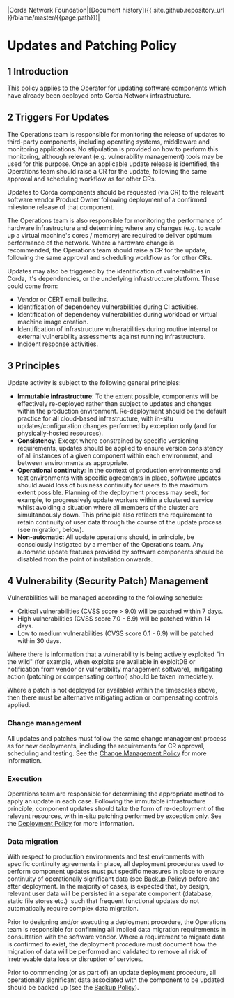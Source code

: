 |Corda Network Foundation|[Document history]({{ site.github.repository_url }}/blame/master/{{page.path}})|

Updates and Patching Policy
=========================

1 Introduction
--------------
This policy applies to the Operator for updating software components which have already been deployed onto Corda Network 
infrastructure. 

2 Triggers For Updates
----------------------
The Operations team is responsible for monitoring the release of updates to third-party components, including operating 
systems, middleware and monitoring applications. No stipulation is provided on how to perform this monitoring, although 
relevant (e.g. vulnerability management) tools may be used for this purpose. Once an applicable update release is 
identified, the Operations team should raise a CR for the update, following the same approval and scheduling workflow 
as for other CRs.

Updates to Corda components should be requested (via CR) to the relevant software vendor Product Owner following 
deployment of a confirmed milestone release of that component. 

The Operations team is also responsible for monitoring the performance of hardware infrastructure and determining where 
any changes (e.g. to scale up a virtual machine's cores / memory) are required to deliver optimum performance of the 
network. Where a hardware change is recommended, the Operations team should raise a CR for the update, following the 
same approval and scheduling workflow as for other CRs.

Updates may also be triggered by the identification of vulnerabilities in Corda, it's dependencies, or the underlying 
infrastructure platform. These could come from:

*   Vendor or CERT email bulletins.
*   Identification of dependency vulnerabilities during CI activities.
*   Identification of dependency vulnerabilities during workload or virtual machine image creation.
*   Identification of infrastructure vulnerabilities during routine internal or external vulnerability assessments 
against running infrastructure.
*   Incident response activities.

3 Principles
------------
Update activity is subject to the following general principles:

*   **Immutable infrastructure**: To the extent possible, components will be effectively re-deployed rather than 
subject to updates and changes within the production environment. Re-deployment should be the default practice for all 
cloud-based infrastructure, with in-situ updates/configuration changes performed by exception only (and for 
physically-hosted resources).
*   **Consistency**: Except where constrained by specific versioning requirements, updates should be applied to ensure 
version consistency of all instances of a given component within each environment, and between environments as 
appropriate.
*   **Operational continuity**: In the context of production environments and test environments with specific agreements 
in place, software updates should avoid loss of business continuity for users to the maximum extent possible. Planning 
of the deployment process may seek, for example, to progressively update workers within a clustered service whilst 
avoiding a situation where all members of the cluster are simultaneously down. This principle also reflects the 
requirement to retain continuity of user data through the course of the update process (see migration, below).
*   **Non-automatic**: All update operations should, in principle, be consciously instigated by a member of the 
Operations team. Any automatic update features provided by software components should be disabled from the point of 
installation onwards.

4 Vulnerability (Security Patch) Management 
-------------------------------------------
Vulnerabilities will be managed according to the following schedule:

*   Critical vulnerabilities (CVSS score > 9.0) will be patched within 7 days.
*   High vulnerabilities (CVSS score 7.0 - 8.9) will be patched within 14 days.
*   Low to medium vulnerabilities (CVSS score 0.1 - 6.9) will be patched within 30 days.

Where there is information that a vulnerability is being actively exploited "in the wild" (for example, when exploits 
are available in exploitDB or notification from vendor or vulnerability management software),  mitigating action 
(patching or compensating control) should be taken immediately.

Where a patch is not deployed (or available) within the timescales above, then there must be alternative mitigating 
action or compensating controls applied.

### Change management
All updates and patches must follow the same change management process as for new deployments, including the 
requirements for CR approval, scheduling and testing. See the [Change Management Policy](change-management.md) for more 
information.

### Execution
Operations team are responsible for determining the appropriate method to apply an update in each case. Following the 
immutable infrastructure principle, component updates should take the form of re-deployment of the relevant resources, 
with in-situ patching performed by exception only. See the [Deployment Policy](deployment.md) for more information. 

### Data migration
With respect to production environments and test environments with specific continuity agreements in place, all 
deployment procedures used to perform component updates must put specific measures in place to ensure continuity of 
operationally significant data (see [Backup Policy](backup-restore.md)) before and after deployment. In the 
majority of cases, is expected that, by 
design, relevant user data will be persisted in a separate component (database, static file stores etc.)  such that 
frequent functional updates do not automatically require complex data migration.

Prior to designing and/or executing a deployment procedure, the Operations team is responsible for confirming all 
implied data migration requirements in consultation with the software vendor. Where a requirement to migrate data is 
confirmed to exist, the deployment procedure must document how the migration of data will be performed and validated to 
remove all risk of irretrievable data loss or disruption of services.

Prior to commencing (or as part of) an update deployment procedure, all operationally significant data associated with 
the component to be updated should be backed up (see the [Backup Policy](backup-restore.md)).